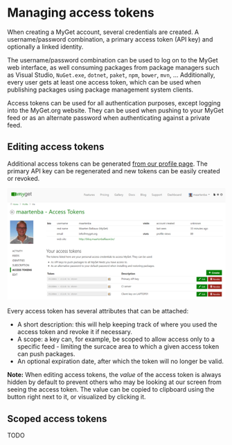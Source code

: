 # Managing access tokens

When creating a MyGet account, several credentials are created. A username/password combination, a primary access token (API key) and optionally a linked identity.

The username/password combination can be used to log on to the MyGet web interface, as well consuming packages from package managers such as Visual Studio, `NuGet.exe`, `dotnet`, `paket`, `npm`, `bower`, `mvn`, ... Additionally, every user gets at least one access token, which can be used when publishing packages using package management system clients.

Access tokens can be used for all authentication purposes, except logging into the MyGet.org website. They can be used when pushing to your MyGet feed or as an alternate password when authenticating against a private feed.

## Editing access tokens

Additional access tokens can be generated [from our profile page](https://www.myget.org/profile/Me#!/AccessTokens). The primary API key can be regenerated and new tokens can be easily created or revoked.

![Managing access tokens](assets/access_token_management.png)

Every access token has several attributes that can be attached:
 
* A short description: this will help keeping track of where you used the access token and revoke it if necessary.
* A scope: a key can, for example, be scoped to allow access only to a specific feed - limiting the surcace area to which a given access token can push packages.
* An optional expiration date, after which the token will no longer be valid.

<p class="alert alert-info">
    <strong>Note:</strong> When editing access tokens, the <em>value</em> of the access token is always hidden by default to prevent others who may be looking at our screen from seeing the access token. The value can be copied to clipboard using the button right next to it, or visualized by clicking it.
</p>

## Scoped access tokens

TODO

